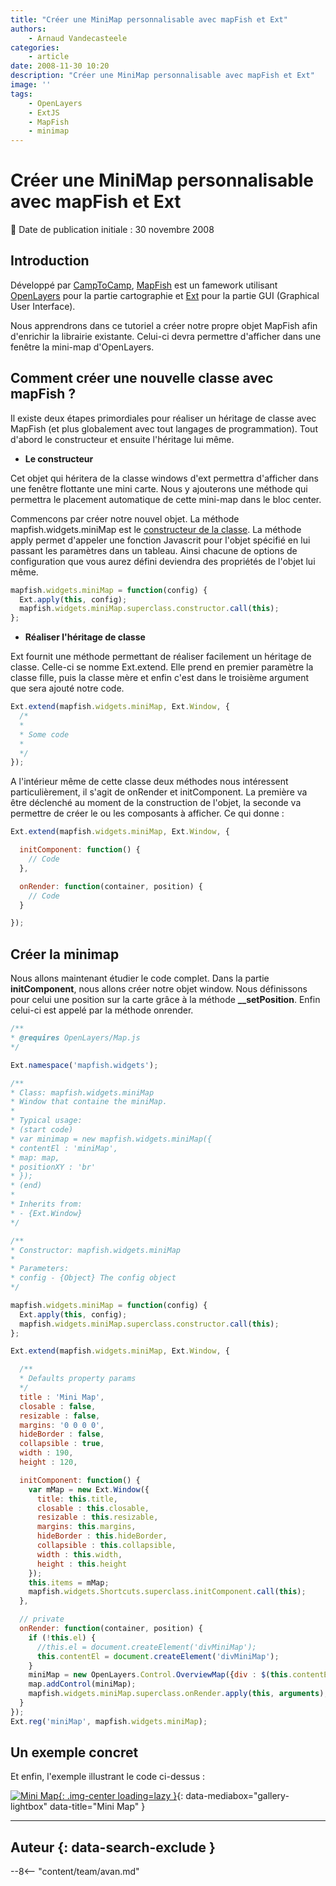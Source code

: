 ```yaml
---
title: "Créer une MiniMap personnalisable avec mapFish et Ext"
authors:
    - Arnaud Vandecasteele
categories:
    - article
date: 2008-11-30 10:20
description: "Créer une MiniMap personnalisable avec mapFish et Ext"
image: ''
tags:
    - OpenLayers
    - ExtJS
    - MapFish
    - minimap
---
```


# Créer une MiniMap personnalisable avec mapFish et Ext

:calendar: Date de publication initiale : 30 novembre 2008

## Introduction

Développé par [CampToCamp](http://www.camptocamp.com/), [MapFish](http://trac.mapfish.org/trac/mapfish/wiki/Home) est un famework utilisant [OpenLayers](http://openlayers.org/) pour la partie cartographie et [Ext](http://extjs.com) pour la partie GUI (Graphical User Interface).

Nous apprendrons dans ce tutoriel a créer notre propre objet MapFish afin d'enrichir la librairie existante. Celui-ci devra permettre d'afficher dans une fenêtre la mini-map d'OpenLayers.

## Comment créer une nouvelle classe avec mapFish ?

Il existe deux étapes primordiales pour réaliser un héritage de classe avec MapFish (et plus globalement avec tout langages de programmation). Tout d'abord le constructeur et ensuite l'héritage lui même.

* **Le constructeur**

Cet objet qui héritera de la classe windows d'ext permettra d'afficher dans une fenêtre flottante une mini carte. Nous y ajouterons une méthode qui permettra le placement automatique de cette mini-map dans le bloc center.

Commencons par créer notre nouvel objet. La méthode mapfish.widgets.miniMap est le [constructeur de la classe](/articles/2008/2008-08-22_creer-des-classes-en-javascript/). La méthode apply permet d'appeler une fonction Javascrit pour l'objet spécifié en lui passant les paramètres dans un tableau. Ainsi chacune de options de configuration que vous aurez défini deviendra des propriétés de l'objet lui même.

```javascript
mapfish.widgets.miniMap = function(config) {  
  Ext.apply(this, config);
  mapfish.widgets.miniMap.superclass.constructor.call(this);  
};
```

* **Réaliser l'héritage de classe**

Ext fournit une méthode permettant de réaliser facilement un héritage de classe. Celle-ci se nomme Ext.extend. Elle prend en premier paramètre la classe fille, puis la classe mère et enfin c'est dans le troisième argument que sera ajouté notre code.

```javascript
Ext.extend(mapfish.widgets.miniMap, Ext.Window, {  
  /*  
  *
  * Some code  
  *
  */  
});
```

A l'intérieur même de cette classe deux méthodes nous intéressent particulièrement, il s'agit de onRender et initComponent. La première va être déclenché au moment de la construction de l'objet, la seconde va permettre de créer le ou les composants à afficher. Ce qui donne :

```javascript
Ext.extend(mapfish.widgets.miniMap, Ext.Window, {

  initComponent: function() {  
    // Code  
  },

  onRender: function(container, position) {  
    // Code  
  }

});
```

## Créer la minimap

Nous allons maintenant étudier le code complet. Dans la partie **initComponent**, nous allons créer notre objet window. Nous définissons pour celui une position sur la carte grâce à la méthode **__setPosition**. Enfin celui-ci est appelé par la méthode onrender.

```javascript
/**  
* @requires OpenLayers/Map.js  
*/

Ext.namespace('mapfish.widgets');

/**  
* Class: mapfish.widgets.miniMap  
* Window that containe the miniMap.  
*  
* Typical usage:  
* (start code)  
* var minimap = new mapfish.widgets.miniMap({  
* contentEl : 'miniMap',  
* map: map,  
* positionXY : 'br'  
* });  
* (end)  
*  
* Inherits from:  
* - {Ext.Window}  
*/

/**  
* Constructor: mapfish.widgets.miniMap  
*  
* Parameters:  
* config - {Object} The config object  
*/  

mapfish.widgets.miniMap = function(config) {  
  Ext.apply(this, config);  
  mapfish.widgets.miniMap.superclass.constructor.call(this);  
};

Ext.extend(mapfish.widgets.miniMap, Ext.Window, {

  /**  
  * Defaults property params  
  */  
  title : 'Mini Map',  
  closable : false,  
  resizable : false,  
  margins: '0 0 0 0',  
  hideBorder : false,  
  collapsible : true,  
  width : 190,  
  height : 120,

  initComponent: function() {  
    var mMap = new Ext.Window({  
      title: this.title,  
      closable : this.closable,  
      resizable : this.resizable,  
      margins: this.margins,  
      hideBorder : this.hideBorder,  
      collapsible : this.collapsible,  
      width : this.width,  
      height : this.height  
    });  
    this.items = mMap;  
    mapfish.widgets.Shortcuts.superclass.initComponent.call(this);  
  },

  // private  
  onRender: function(container, position) {  
    if (!this.el) {  
      //this.el = document.createElement('divMiniMap');  
      this.contentEl = document.createElement('divMiniMap');  
    }  
    miniMap = new OpenLayers.Control.OverviewMap({div : $(this.contentEl) });  
    map.addControl(miniMap);  
    mapfish.widgets.miniMap.superclass.onRender.apply(this, arguments);  
  }
});  
Ext.reg('miniMap', mapfish.widgets.miniMap);  
```

## Un exemple concret

Et enfin, l'exemple illustrant le code ci-dessus :

[![Mini Map](https://cdn.geotribu.fr/img/articles-blog-rdp/articles/miniMap.png "Mini Map"){: .img-center loading=lazy }](https://cdn.geotribu.fr/img/articles-blog-rdp/articles/miniMap.png "Mini Map"){: data-mediabox="gallery-lightbox" data-title="Mini Map" }

----

## Auteur {: data-search-exclude }

--8<-- "content/team/avan.md"
